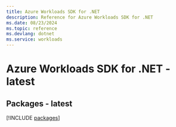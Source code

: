 ```yaml
---
title: Azure Workloads SDK for .NET
description: Reference for Azure Workloads SDK for .NET
ms.date: 08/23/2024
ms.topic: reference
ms.devlang: dotnet
ms.service: workloads
---
```

# Azure Workloads SDK for .NET - latest
## Packages - latest
[!INCLUDE [packages](workloads-index.md)]